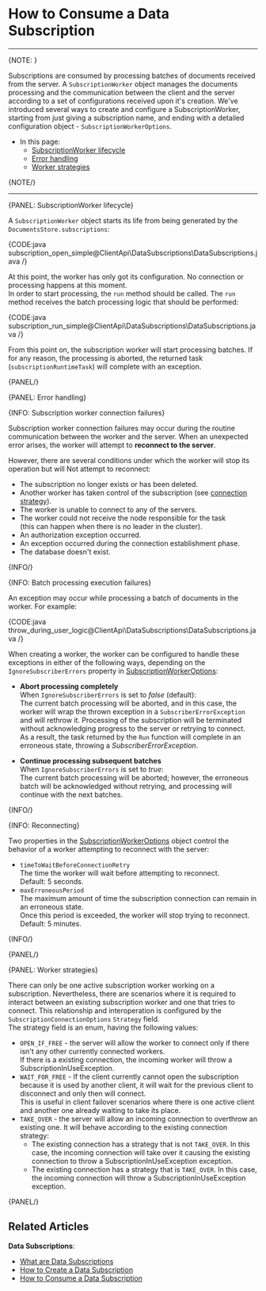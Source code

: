 # How to Consume a Data Subscription
---

{NOTE: }

Subscriptions are consumed by processing batches of documents received from the server. 
A `SubscriptionWorker` object manages the documents processing and the communication between the client and the server according to a set of configurations received upon it's creation. 
We've introduced several ways to create and configure a SubscriptionWorker, starting from just giving a subscription name, and ending with a detailed configuration object - `SubscriptionWorkerOptions`.

* In this page:
   * [SubscriptionWorker lifecycle](../../../client-api/data-subscriptions/consumption/how-to-consume-data-subscription#subscriptionworker-lifecycle)  
   * [Error handling](../../../client-api/data-subscriptions/consumption/how-to-consume-data-subscription#error-handling)  
   * [Worker strategies](../../../client-api/data-subscriptions/consumption/how-to-consume-data-subscription#worker-strategies)

{NOTE/}

---

{PANEL: SubscriptionWorker lifecycle}

A `SubscriptionWorker` object starts its life from being generated by the `DocumentsStore.subscriptions`:

{CODE:java subscription_open_simple@ClientApi\DataSubscriptions\DataSubscriptions.java /}

At this point, the worker has only got its configuration. No connection or processing happens at this moment.  
In order to start processing, the `run` method should be called. The `run` method receives the batch processing logic that should be performed:

{CODE:java subscription_run_simple@ClientApi\DataSubscriptions\DataSubscriptions.java /}

From this point on, the subscription worker will start processing batches. If for any reason, the processing is aborted, the returned task (`subscriptionRuntimeTask`) will complete with an exception.

{PANEL/}

{PANEL: Error handling}

{INFO: Subscription worker connection failures}

Subscription worker connection failures may occur during the routine communication between the worker and the server.
When an unexpected error arises, the worker will attempt to **reconnect to the server**.

However, there are several conditions under which the worker will stop its operation but will Not attempt to reconnect:

* The subscription no longer exists or has been deleted.
* Another worker has taken control of the subscription (see [connection strategy](../../../client-api/data-subscriptions/consumption/how-to-consume-data-subscription#available-worker-strategies)).
* The worker is unable to connect to any of the servers.
* The worker could not receive the node responsible for the task  
  (this can happen when there is no leader in the cluster).
* An authorization exception occurred.
* An exception occurred during the connection establishment phase.
* The database doesn't exist.

{INFO/}

{INFO: Batch processing execution failures}

An exception may occur while processing a batch of documents in the worker.
For example:

{CODE:java throw_during_user_logic@ClientApi\DataSubscriptions\DataSubscriptions.java /}

When creating a worker, the worker can be configured to handle these exceptions in either of the following ways,
depending on the `IgnoreSubscriberErrors` property in [SubscriptionWorkerOptions](../../../client-api/data-subscriptions/consumption/api-overview#subscriptionworkeroptions):

* **Abort processing completely**  
  When `IgnoreSubscriberErrors` is set to _false_ (default):  
  The current batch processing will be aborted, and in this case, the worker will wrap the thrown exception in a `SubscriberErrorException` and will rethrow it.
  Processing of the subscription will be terminated without acknowledging progress to the server or retrying to connect.  
  As a result, the task returned by the `Run` function will complete in an erroneous state, throwing a _SubscriberErrorException_.

* **Continue processing subsequent batches**  
  When `IgnoreSubscriberErrors` is set to _true_:   
  The current batch processing will be aborted; however, the erroneous batch will be acknowledged without retrying,
  and processing will continue with the next batches.

{INFO/}

{INFO: Reconnecting}

Two properties in the [SubscriptionWorkerOptions](../../../client-api/data-subscriptions/consumption/api-overview#subscriptionworkeroptions)
object control the behavior of a worker attempting to reconnect with the server:

* `timeToWaitBeforeConnectionRetry`  
  The time the worker will wait before attempting to reconnect.  
  Default: 5 seconds.
* `maxErroneousPeriod`  
  The maximum amount of time the subscription connection can remain in an erroneous state.   
  Once this period is exceeded, the worker will stop trying to reconnect.  
  Default: 5 minutes.

{INFO/}

{PANEL/}

{PANEL: Worker strategies}

There can only be one active subscription worker working on a subscription. 
Nevertheless, there are scenarios where it is required to interact between an existing subscription worker and one that tries to connect. 
This relationship and interoperation is configured by the `SubscriptionConnectionOptions` `Strategy` field.  
The strategy field is an enum, having the following values:  

* `OPEN_IF_FREE` - the server will allow the worker to connect only if there isn't any other currently connected workers.  
  If there is a existing connection, the incoming worker will throw a SubscriptionInUseException.  
* `WAIT_FOR_FREE` - If the client currently cannot open the subscription because it is used by another client, it will wait for the previous client to disconnect and only then will connect.  
  This is useful in client failover scenarios where there is one active client and another one already waiting to take its place.  
* `TAKE_OVER` - the server will allow an incoming connection to overthrow an existing one. It will behave according to the existing connection strategy:
  * The existing connection has a strategy that is not `TAKE_OVER`. In this case, the incoming connection will take over it causing the existing connection to throw a SubscriptionInUseException exception.  
  * The existing connection has a strategy that is `TAKE_OVER`. In this case, the incoming connection will throw a SubscriptionInUseException exception.  

{PANEL/}

## Related Articles

**Data Subscriptions**:

- [What are Data Subscriptions](../../../client-api/data-subscriptions/what-are-data-subscriptions)
- [How to Create a Data Subscription](../../../client-api/data-subscriptions/creation/how-to-create-data-subscription)
- [How to Consume a Data Subscription](../../../client-api/data-subscriptions/consumption/how-to-consume-data-subscription)
